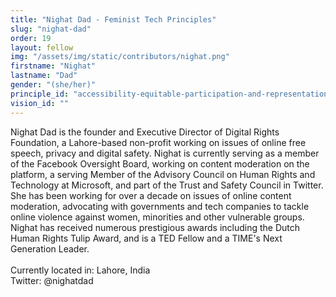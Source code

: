```yaml
---
title: "Nighat Dad - Feminist Tech Principles"
slug: "nighat-dad"
order: 19
layout: fellow
img: "/assets/img/static/contributors/nighat.png"
firstname: "Nighat"
lastname: "Dad"
gender: "(she/her)"
principle_id: "accessibility-equitable-participation-and-representation-are-essential-for-digital-tools-that-work-for-everyone"
vision_id: ""
---
```


Nighat Dad is the founder and Executive Director of Digital Rights Foundation, a Lahore-based non-profit working on issues of online free speech, privacy and digital safety. Nighat is currently serving as a member of the Facebook Oversight Board, working on content moderation on the platform, a serving Member of the Advisory Council on Human Rights and Technology at Microsoft, and part of the Trust and Safety Council in Twitter. She has been working for over a decade on issues of online content moderation, advocating with governments and tech companies to tackle online violence against women, minorities and other vulnerable groups. Nighat has received numerous prestigious awards including the Dutch Human Rights Tulip Award, and is a TED Fellow and a TIME's Next Generation Leader.<br>
<br>
Currently located in: Lahore, India <br>
Twitter: @nighatdad <br>
 

 
